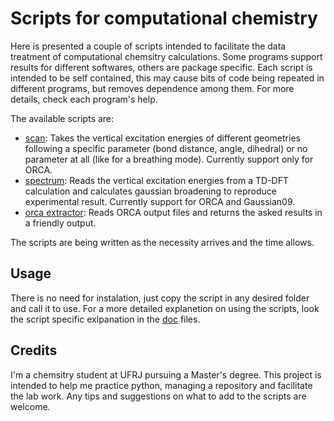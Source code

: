 # Scripts for computational chemistry

Here is presented a couple of scripts intended to facilitate the data treatment of computational chemsitry calculations. Some programs support results for different softwares, others are package specific. Each script is intended to be self contained, this may cause bits of code being repeated in different programs, but removes dependence among them. For more details, check each program's help.

The available scripts are:
- [scan](./doc/scan.md): Takes the vertical excitation energies of different geometries following a specific parameter (bond distance, angle, dihedral) or no parameter at all (like for a breathing mode). Currently support only for ORCA.
- [spectrum](./doc/spectrum.md): Reads the vertical excitation energies from a TD-DFT calculation and calculates gaussian broadening to reproduce experimental result. Currently support for ORCA and Gaussian09.
- [orca extractor](./doc/orca_extractor.md): Reads ORCA output files and returns the asked results in a friendly output.

The scripts are being written as the necessity arrives and the time allows.

## Usage

There is no need for instalation, just copy the script in any desired folder and call it to use. For a more detailed explanetion on using the scripts, look the script specific exlpanation in the [doc](./doc) files.

## Credits

I'm a chemsitry student at UFRJ pursuing a Master's degree. This project is intended to help me practice python, managing a repository and facilitate the lab work. Any tips and suggestions on what to add to the scripts are welcome.